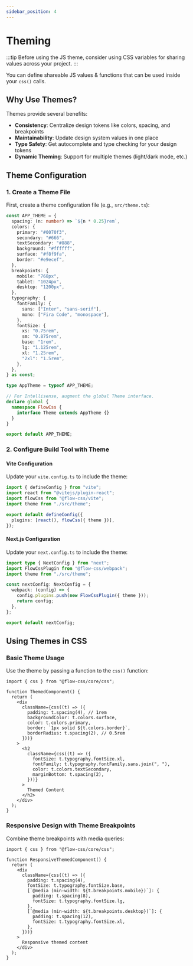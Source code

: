 ```yaml
---
sidebar_position: 4
---
```


# Theming

:::tip
Before using the JS theme, consider using CSS variables for sharing values across your project.
:::

You can define shareable JS values & functions that can be used inside your `css()` calls.

## Why Use Themes?

Themes provide several benefits:

- **Consistency**: Centralize design tokens like colors, spacing, and breakpoints
- **Maintainability**: Update design system values in one place
- **Type Safety**: Get autocomplete and type checking for your design tokens
- **Dynamic Theming**: Support for multiple themes (light/dark mode, etc.)

## Theme Configuration

### 1. Create a Theme File

First, create a theme configuration file (e.g., `src/theme.ts`):

```ts
const APP_THEME = {
  spacing: (n: number) => `${n * 0.25}rem`,
  colors: {
    primary: "#0070f3",
    secondary: "#666",
    textSecondary: "#888",
    background: "#ffffff",
    surface: "#f8f9fa",
    border: "#e9ecef",
  },
  breakpoints: {
    mobile: "768px",
    tablet: "1024px",
    desktop: "1200px",
  },
  typography: {
    fontFamily: {
      sans: ["Inter", "sans-serif"],
      mono: ["Fira Code", "monospace"],
    },
    fontSize: {
      xs: "0.75rem",
      sm: "0.875rem",
      base: "1rem",
      lg: "1.125rem",
      xl: "1.25rem",
      "2xl": "1.5rem",
    },
  },
} as const;

type AppTheme = typeof APP_THEME;

// For Intellisense, augment the global Theme interface.
declare global {
  namespace FlowCss {
    interface Theme extends AppTheme {}
  }
}

export default APP_THEME;
```

### 2. Configure Build Tool with Theme

#### Vite Configuration

Update your `vite.config.ts` to include the theme:

```ts
import { defineConfig } from "vite";
import react from "@vitejs/plugin-react";
import flowCss from "@flow-css/vite";
import theme from "./src/theme";

export default defineConfig({
  plugins: [react(), flowCss({ theme })],
});
```

#### Next.js Configuration

Update your `next.config.ts` to include the theme:

```ts
import type { NextConfig } from "next";
import FlowCssPlugin from "@flow-css/webpack";
import theme from "./src/theme";

const nextConfig: NextConfig = {
  webpack: (config) => {
    config.plugins.push(new FlowCssPlugin({ theme }));
    return config;
  },
};

export default nextConfig;
```

## Using Themes in CSS

### Basic Theme Usage

Use the theme by passing a function to the `css()` function:

```tsx
import { css } from "@flow-css/core/css";

function ThemedComponent() {
  return (
    <div
      className={css((t) => ({
        padding: t.spacing(4), // 1rem
        backgroundColor: t.colors.surface,
        color: t.colors.primary,
        border: `1px solid ${t.colors.border}`,
        borderRadius: t.spacing(2), // 0.5rem
      }))}
    >
      <h2
        className={css((t) => ({
          fontSize: t.typography.fontSize.xl,
          fontFamily: t.typography.fontFamily.sans.join(", "),
          color: t.colors.textSecondary,
          marginBottom: t.spacing(2),
        }))}
      >
        Themed Content
      </h2>
    </div>
  );
}
```

### Responsive Design with Theme Breakpoints

Combine theme breakpoints with media queries:

```tsx
import { css } from "@flow-css/core/css";

function ResponsiveThemedComponent() {
  return (
    <div
      className={css((t) => ({
        padding: t.spacing(4),
        fontSize: t.typography.fontSize.base,
        [`@media (min-width: ${t.breakpoints.mobile})`]: {
          padding: t.spacing(8),
          fontSize: t.typography.fontSize.lg,
        },
        [`@media (min-width: ${t.breakpoints.desktop})`]: {
          padding: t.spacing(12),
          fontSize: t.typography.fontSize.xl,
        },
      }))}
    >
      Responsive themed content
    </div>
  );
}
```
